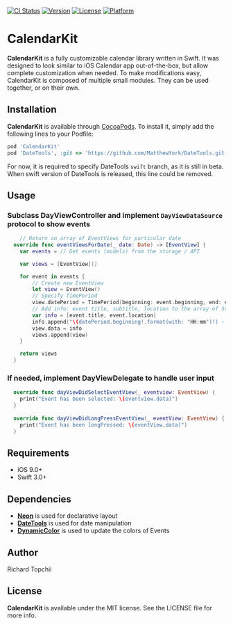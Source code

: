 [![CI Status](http://img.shields.io/travis/richardtop/CalendarKit.svg?style=flat)](https://travis-ci.org/hyperoslo/CalendarKit)
[![Version](https://img.shields.io/cocoapods/v/CalendarKit.svg?style=flat)](http://cocoadocs.org/docsets/CalendarKit)
[![License](https://img.shields.io/cocoapods/l/CalendarKit.svg?style=flat)](http://cocoadocs.org/docsets/CalendarKit)
[![Platform](https://img.shields.io/cocoapods/p/CalendarKit.svg?style=flat)](http://cocoadocs.org/docsets/CalendarKit)

# CalendarKit
**CalendarKit** is a fully customizable calendar library written in Swift.
It was designed to look similar to iOS Calendar app out-of-the-box, but allow complete customization when needed.
To make modifications easy, CalendarKit is composed of multiple small modules. They can be used together, or on their own.

## Installation

**CalendarKit** is available through [CocoaPods](http://cocoapods.org). To install
it, simply add the following lines to your Podfile:

```ruby
pod 'CalendarKit'
pod 'DateTools', :git => 'https://github.com/MatthewYork/DateTools.git', :branch => 'swift'
```
For now, it is required to specify DateTools `swift` branch, as it is still in beta. When swift version of DateTools is released, this line could be removed.

## Usage
### Subclass DayViewController and implement `DayViewDataSource` protocol to show events

```swift
    // Return an array of EventViews for particular date
  override func eventViewsForDate(_ date: Date) -> [EventView] {
    var events = // Get events (models) from the storage / API

    var views = [EventView]()

    for event in events {
        // Create new EventView
        let view = EventView()
        // Specify TimePeriod
        view.datePeriod = TimePeriod(beginning: event.beginning, end: event.start)
        // Add info: event title, subtitle, location to the array of Strings
        var info = [event.title, event.location]
        info.append("\(datePeriod.beginning!.format(with: "HH:mm")!) - \(datePeriod.end!.format(with: "HH:mm")!)")
        view.data = info
        views.append(view)
    }

    return views
  }
```

### If needed, implement DayViewDelegate to handle user input

```swift
  override func dayViewDidSelectEventView(_ eventview: EventView) {
    print("Event has been selected: \(eventview.data)")
  }
  
  override func dayViewDidLongPressEventView(_ eventView: EventView) {
    print("Event has been longPressed: \(eventView.data)")
  }
```

## Requirements

- iOS 9.0+
- Swift 3.0+

## Dependencies
- **[Neon](https://github.com/mamaral/Neon)**
is used for declarative layout
- **[DateTools](https://github.com/MatthewYork/DateTools)**
is used for date manipulation
- **[DynamicColor](https://github.com/yannickl/DynamicColor)**
is used to update the colors of Events

## Author

Richard Topchii

## License

**CalendarKit** is available under the MIT license. See the LICENSE file for more info.
